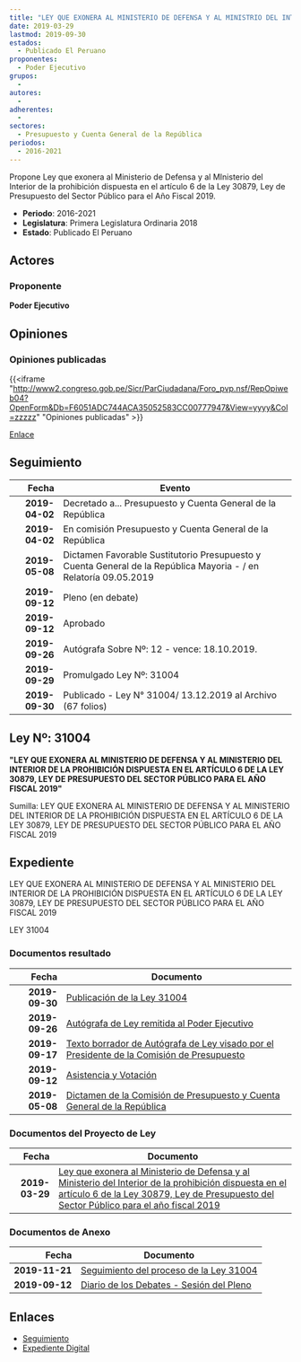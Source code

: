 ```yaml
---
title: "LEY QUE EXONERA AL MINISTERIO DE DEFENSA Y AL MINISTRIO DEL INTERIOR DE LA PROHIBICIÓN DISPUESTA EN EL ARTÍCULO 6 DE LA LEY 30879, LEY DE PRESUPUESTO DEL SECTOR PÚBLICO PARA EL AÑO FISCAL 2019"
date: 2019-03-29
lastmod: 2019-09-30
estados: 
  - Publicado El Peruano
proponentes: 
  - Poder Ejecutivo
grupos: 
  - 
autores: 
  - 
adherentes: 
  - 
sectores: 
  - Presupuesto y Cuenta General de la República
periodos: 
  - 2016-2021
---
```


Propone Ley que exonera al Ministerio de Defensa y al MInisterio del Interior de la prohibición dispuesta en el artículo 6 de la Ley 30879, Ley de Presupuesto del Sector Público para el Año Fiscal 2019.

- **Periodo**: 2016-2021
- **Legislatura**: Primera Legislatura Ordinaria 2018
- **Estado**: Publicado El Peruano

## Actores

### Proponente

**Poder Ejecutivo**


## Opiniones

### Opiniones publicadas

{{<iframe "http://www2.congreso.gob.pe/Sicr/ParCiudadana/Foro_pvp.nsf/RepOpiweb04?OpenForm&Db=F6051ADC744ACA35052583CC00777947&View=yyyy&Col=zzzzz" "Opiniones publicadas" >}}

[Enlace](http://www2.congreso.gob.pe/Sicr/ParCiudadana/Foro_pvp.nsf/RepOpiweb04?OpenForm&Db=F6051ADC744ACA35052583CC00777947&View=yyyy&Col=zzzzz)

## Seguimiento

| Fecha | Evento |
|------:|--------|
| **2019-04-02** | Decretado a... Presupuesto y Cuenta General de la República|
| **2019-04-02** | En comisión Presupuesto y Cuenta General de la República|
| **2019-05-08** | Dictamen Favorable Sustitutorio Presupuesto y Cuenta General de la República Mayoria - / en Relatoría 09.05.2019|
| **2019-09-12** | Pleno (en debate)|
| **2019-09-12** | Aprobado|
| **2019-09-26** | Autógrafa Sobre Nº: 12 - vence: 18.10.2019.|
| **2019-09-29** | Promulgado Ley Nº: 31004|
| **2019-09-30** | Publicado - Ley N° 31004/ 13.12.2019 al Archivo (67 folios)|

## Ley Nº: 31004

**"LEY QUE EXONERA AL MINISTERIO DE DEFENSA Y AL MINISTERIO DEL INTERIOR DE LA PROHIBICIÓN DISPUESTA EN EL ARTÍCULO 6 DE LA LEY 30879, LEY DE PRESUPUESTO DEL SECTOR PÚBLICO PARA EL AÑO FISCAL 2019"**

Sumilla: LEY QUE EXONERA AL MINISTERIO DE DEFENSA Y AL MINISTERIO DEL INTERIOR DE LA PROHIBICIÓN DISPUESTA EN EL ARTÍCULO 6 DE LA LEY 30879, LEY DE PRESUPUESTO DEL SECTOR PÚBLICO PARA EL AÑO FISCAL 2019


## Expediente

LEY QUE EXONERA AL MINISTERIO DE DEFENSA Y AL MINISTERIO DEL INTERIOR DE LA PROHIBICIÓN DISPUESTA EN EL ARTÍCULO 6 DE LA LEY 30879, LEY DE PRESUPUESTO DEL SECTOR PÚBLICO PARA EL AÑO FISCAL 2019

LEY 31004


### Documentos resultado

| Fecha | Documento |
|------:|--------|
| **2019-09-30** | [Publicación de la Ley 31004](http://www.leyes.congreso.gob.pe/Documentos/2016_2021/ADLP/Normas_Legales/31004-LEY.pdf) |
| **2019-09-26** | [Autógrafa de Ley remitida al Poder Ejecutivo](http://www.leyes.congreso.gob.pe/Documentos/2016_2021/ADLP/Texto_Aprobado/AU0411320190926.pdf) |
| **2019-09-17** | [Texto borrador de Autógrafa de Ley visado por el Presidente de la Comisión de Presupuesto](http://www.leyes.congreso.gob.pe/Documentos/2016_2021/Texto_Borrador_de_Autografa/BAU0411320190917.pdf) |
| **2019-09-12** | [Asistencia y Votación](http://www.leyes.congreso.gob.pe/Documentos/2016_2021/Asistencia_y_Votacion/Proyectos_de_Ley/AV0411320190912.pdf) |
| **2019-05-08** | [Dictamen de la Comisión de Presupuesto y Cuenta General de la República](http://www.leyes.congreso.gob.pe/Documentos/2016_2021/Dictamenes/Proyectos_de_Ley/04113DC17MAY20190508.pdf) |

### Documentos del Proyecto de Ley

| Fecha | Documento |
|------:|--------|
| **2019-03-29** | [Ley que exonera al Ministerio de Defensa y al Ministerio del Interior de la prohibición dispuesta en el artículo 6 de la Ley 30879, Ley de Presupuesto del Sector Público para el año fiscal 2019](http://www.leyes.congreso.gob.pe/Documentos/2016_2021/Proyectos_de_Ley_y_de_Resoluciones_Legislativas/PL0411320190329.pdf) |

### Documentos de Anexo

| Fecha | Documento |
|------:|--------|
| **2019-11-21** | [Seguimiento del proceso de la Ley 31004](http://www.leyes.congreso.gob.pe/Documentos/2016_2021/Seguimiento_de_Proyectos_de_Ley/04113PL20191121.pdf) |
| **2019-09-12** | [Diario de los Debates - Sesión del Pleno](http://www2.congreso.gob.pe/Sicr/DiarioDebates/Publicad.nsf/SesionesPleno/05256D6E0073DFE905258474000ED4E1/$FILE/PLO-2019-10.pdf) |

## Enlaces 

- [Seguimiento](http://www2.congreso.gob.pe/Sicr/TraDocEstProc/CLProLey2016.nsf/f7fff46988ca05b1052578e100829cc7/a00ddac4ca9cf3ff052583cc00746038?OpenDocument)
- [Expediente Digital](http://www2.congreso.gob.pe/Sicr/TraDocEstProc/CLProLey2016.nsf/f7fff46988ca05b1052578e100829cc7/a00ddac4ca9cf3ff052583cc00746038?OpenDocument&Click=05257FB7005EB655.eb71d0cf91d8294e05256cdf006b5706/$Body/0.1C6C)
